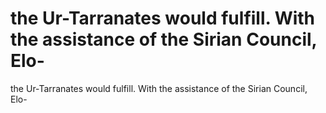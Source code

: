 # the Ur-Tarranates would fulfill. With the assistance of the Sirian Council, Elo-

the Ur-Tarranates would fulfill. With the assistance of the Sirian Council, Elo-